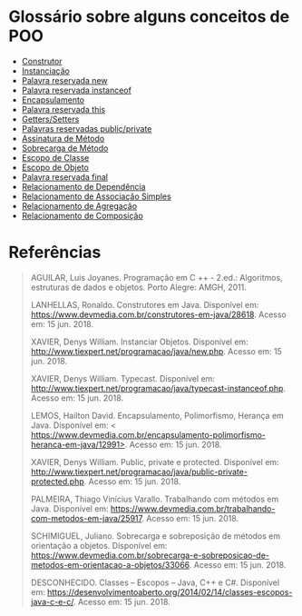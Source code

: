 # Glossário sobre alguns conceitos de POO

* [Construtor](https://github.com/JEsidio/Programacao-POO-2018/blob/master/Glossario/Glossario.md#construtor)
* [Instanciação](https://github.com/JEsidio/Programacao-POO-2018/blob/master/Glossario/Glossario.md#nstanciação)
* [Palavra reservada new](https://github.com/JEsidio/Programacao-POO-2018/blob/master/Glossario/Glossario.md#palavra-reservada-new)
* [Palavra reservada instanceof](https://github.com/JEsidio/Programacao-POO-2018/blob/master/Glossario/Glossario.md#palavra-reservada-instanceof)
* [Encapsulamento](https://github.com/JEsidio/Programacao-POO-2018/blob/master/Glossario/Glossario.md#encapsulamento)
* [Palavra reservada this](https://github.com/JEsidio/Programacao-POO-2018/blob/master/Glossario/Glossario.md#palavra-reservada-this)
* [Getters/Setters](https://github.com/JEsidio/Programacao-POO-2018/blob/master/Glossario/Glossario.md#getters/setters)
* [Palavras reservadas public/private](https://github.com/JEsidio/Programacao-POO-2018/blob/master/Glossario/Glossario.md#palavras-reservadas-public/private)
* [Assinatura de Método](https://github.com/JEsidio/Programacao-POO-2018/blob/master/Glossario/Glossario.md#assinatura-de-método)
* [Sobrecarga de Método](https://github.com/JEsidio/Programacao-POO-2018/blob/master/Glossario/Glossario.md#sobrecarga-de-método)
* [Escopo de Classe](https://github.com/JEsidio/Programacao-POO-2018/blob/master/Glossario/Glossario.md#escopo-de-classe)
* [Escopo de Objeto](https://github.com/JEsidio/Programacao-POO-2018/blob/master/Glossario/Glossario.md#escopo-de-objeto)
* [Palavra reservada final](https://github.com/JEsidio/Programacao-POO-2018/blob/master/Glossario/Glossario.md#palavra-reservada-final)
* [Relacionamento de Dependência](https://github.com/JEsidio/Programacao-POO-2018/blob/master/Glossario/Glossario.md#relacionamento-de-dependência)
* [Relacionamento de Associação Simples](https://github.com/JEsidio/Programacao-POO-2018/blob/master/Glossario/Glossario.md#relacionamento-de-associação-simples)
* [Relacionamento de Agregação](https://github.com/JEsidio/Programacao-POO-2018/blob/master/Glossario/Glossario.md#relacionamento-de-agregação)
* [Relacionamento de Composição](https://github.com/JEsidio/Programacao-POO-2018/blob/master/Glossario/Glossario.md#relacionamento-de-composição)

# Referências
>AGUILAR, Luis Joyanes. Programação em C ++ - 2.ed.: Algoritmos, estruturas de dados e objetos. Porto Alegre: AMGH, 2011.
>
>LANHELLAS, Ronaldo. Construtores em Java. Disponível em: <https://www.devmedia.com.br/construtores-em-java/28618>. Acesso em: 15 jun. 2018.
>
>XAVIER, Denys William. Instanciar Objetos. Disponível em: <http://www.tiexpert.net/programacao/java/new.php>. Acesso em: 15 jun. 2018.
>
>XAVIER, Denys William. Typecast. Disponível em: <http://www.tiexpert.net/programacao/java/typecast-instanceof.php>. Acesso em: 15 jun. 2018.
>
>LEMOS, Hailton David. Encapsulamento, Polimorfismo, Herança em Java. Disponível em: < https://www.devmedia.com.br/encapsulamento-polimorfismo-heranca-em-java/12991>. Acesso em: 15 jun. 2018.
>
>XAVIER, Denys William. Public, private e protected. Disponível em: <http://www.tiexpert.net/programacao/java/public-private-protected.php>. Acesso em: 15 jun. 2018.
>
>PALMEIRA, Thiago Vinícius Varallo. Trabalhando com métodos em Java. Disponível em: <https://www.devmedia.com.br/trabalhando-com-metodos-em-java/25917>. Acesso em: 15 jun. 2018.
>
>SCHIMIGUEL, Juliano. Sobrecarga e sobreposição de métodos em orientação a objetos. Disponível em: <https://www.devmedia.com.br/sobrecarga-e-sobreposicao-de-metodos-em-orientacao-a-objetos/33066>. Acesso em: 15 jun. 2018.
>
>DESCONHECIDO. Classes – Escopos – Java, C++ e C#. Disponível em: <https://desenvolvimentoaberto.org/2014/02/14/classes-escopos-java-c-e-c/>. Acesso em: 15 jun. 2018.

